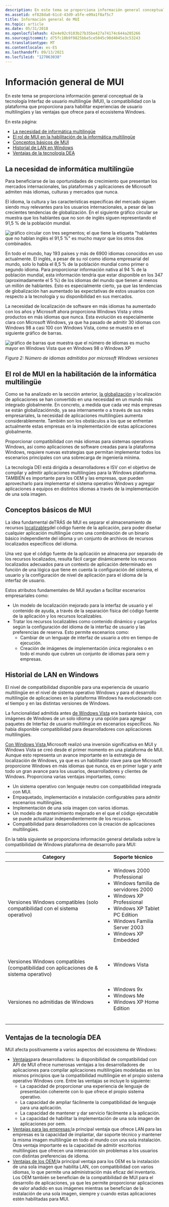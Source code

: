 ```yaml
---
description: En este tema se proporciona información general conceptual de la tecnología Interfaz de usuario multilingüe (MUI), la compatibilidad con la plataforma que proporciona para habilitar experiencias de usuario multilingües y las ventajas que ofrece para el ecosistema Windows.
ms.assetid: ef828da8-61cd-43d9-a5fe-e09a1f8af5c7
title: Información general de MUI
ms.topic: article
ms.date: 05/31/2018
ms.openlocfilehash: 42e4e92c9103b27b35be427a74174c644a285266
ms.sourcegitcommit: d75fc10b9f0825bbe5ce5045c90d4045e3c53243
ms.translationtype: MT
ms.contentlocale: es-ES
ms.lasthandoff: 09/13/2021
ms.locfileid: "127063038"
---
```

# <a name="overview-of-mui"></a>Información general de MUI

En este tema se proporciona información general conceptual de la tecnología Interfaz de usuario multilingüe (MUI), la compatibilidad con la plataforma que proporciona para habilitar experiencias de usuario multilingües y las ventajas que ofrece para el ecosistema Windows.

En esta página:

-   [La necesidad de informática multilingüe](#the-need-for-multilingual-computing)
-   [El rol de MUI en la habilitación de la informática multilingüe](#the-role-of-mui-in-enabling-multilingual-computing)
-   [Conceptos básicos de MUI](#core-concepts-of-mui)
-   [Historial de LAN en Windows](#history-of-mui-in-windows)
-   [Ventajas de la tecnología DEA](#benefits-of-mui-technology)

## <a name="the-need-for-multilingual-computing"></a>La necesidad de informática multilingüe

Para beneficiarse de las oportunidades de crecimiento que presentan los mercados internacionales, las plataformas y aplicaciones de Microsoft admiten más idiomas, culturas y mercados que nunca.

El idioma, la cultura y las características específicas del mercado siguen siendo muy relevantes para los usuarios internacionales, a pesar de las crecientes tendencias de globalización. En el siguiente gráfico circular se muestra que los hablantes que no son de inglés siguen representando el 91,5 % de la población mundial.

![gráfico circular con tres segmentos; el que tiene la etiqueta "hablantes que no hablan inglés el 91,5 %" es mucho mayor que los otros dos combinados.](images/overview-of-mui-fig1.gif)

En todo el mundo, hay 193 países y más de 6900 idiomas conocidos en uso actualmente. El inglés, a pesar de su rol como idioma empresarial del mundo, solo lo habla el 8,5 % de la población mundial como primer o segundo idioma. Para proporcionar información nativa al 94 % de la población mundial, esta información tendría que estar disponible en los 347 (aproximadamente el 5 %) de los idiomas del mundo que tienen al menos un millón de hablantes. Esto es especialmente cierto, ya que las tendencias de globalización han aumentado las expectativas de estos usuarios con respecto a la tecnología y su disponibilidad en sus mercados.

La necesidad de localización de software en más idiomas ha aumentado con los años y Microsoft ahora proporciona Windows Vista y otros productos en más idiomas que nunca. Esta evolución es especialmente clara con Microsoft Windows, ya que ha pasado de admitir 30 idiomas con Windows 98 a casi 100 con Windows Vista, como se muestra en el siguiente gráfico de barras.

![gráfico de barras que muestra que el número de idiomas es mucho mayor en Windows Vista que en Windows 98 o Windows XP](images/overview-of-mui-fig2.gif)

*Figura 2: Número de idiomas admitidos por microsoft Windows versiones*

## <a name="the-role-of-mui-in-enabling-multilingual-computing"></a>El rol de MUI en la habilitación de la informática multilingüe

Como se ha analizado en la [](glossary-for-understanding-mui.md) sección anterior, [la globalización](glossary-for-understanding-mui.md) y localización de aplicaciones se han convertido en una necesidad en un mundo más integrado globalmente. En concreto, a medida que cada vez más empresas se están globalizaciónndo, ya sea internamente o a través de sus redes empresariales, la necesidad de aplicaciones multilingües aumenta considerablemente. También son los obstáculos a los que se enfrentan actualmente estas empresas en la implementación de estas aplicaciones globalmente.

Proporcionar compatibilidad con más idiomas para sistemas operativos Windows, así como aplicaciones de software creadas para la plataforma Windows, requiere nuevas estrategias que permitan implementar todos los escenarios principales con una sobrecarga de ingeniería mínima.

La tecnología DEI está dirigida a desarrolladores e ISV con el objetivo de compilar y admitir aplicaciones multilingües para la Windows plataforma. TAMBIÉN es importante para los OEM y las empresas, que pueden aprovecharlo para implementar el sistema operativo Windows y agregar aplicaciones a equipos en distintos idiomas a través de la implementación de una sola imagen.

## <a name="core-concepts-of-mui"></a>Conceptos básicos de MUI

La idea fundamental deTRÁS de MUI es separar el almacenamiento de recursos [localizables](mui-fundamental-concepts-explained.md)del código fuente de la aplicación, para poder diseñar cualquier aplicación multilingüe como una combinación de un binario básico independiente del idioma y un conjunto de archivos de recursos localizados específicos del idioma.

Una vez que el código fuente de la [](mui-fundamental-concepts-explained.md) aplicación se almacena por separado de los recursos localizados, resulta fácil cargar dinámicamente los recursos localizados adecuados para un contexto de aplicación determinado en función de una lógica que tiene en cuenta la configuración del sistema, el usuario y la configuración de nivel de aplicación para el idioma de la interfaz de usuario.

Estos atributos fundamentales de MUI ayudan a facilitar escenarios empresariales como:

-   Un modelo de localización mejorado para la interfaz de usuario y el contenido de ayuda, a través de la separación física del código fuente de la aplicación y los recursos localizables.
-   Tratar los recursos localizables como contenido dinámico y cargarlos según la configuración del idioma de la interfaz de usuario y las preferencias de reserva. Esto permite escenarios como:
    -   Cambiar de un lenguaje de interfaz de usuario a otro en tiempo de ejecución.
    -   Creación de imágenes de implementación única regionales o en todo el mundo que cubren un conjunto de idiomas para oem y empresas.

## <a name="history-of-mui-in-windows"></a>Historial de LAN en Windows

El nivel de compatibilidad disponible para una experiencia de usuario multilingüe en el nivel de sistema operativo Windows y para el desarrollo multilingüe de aplicaciones en la plataforma Windows ha evolucionado con el tiempo y en las distintas versiones de Windows.

La funcionalidad admitida antes [de Windows Vista](evolution-of-mui-support-across-windows-versions.md) era bastante básica, con imágenes de Windows de un solo idioma y una opción para agregar paquetes de Interfaz de usuario multilingüe en escenarios específicos. No había disponible compatibilidad para desarrolladores con aplicaciones multilingües.

[Con Windows Vista,](evolution-of-mui-support-across-windows-versions.md)Microsoft realizó una inversión significativa en MUI y Windows Vista se creó desde el primer momento en una plataforma de MUI. Aunque esto representa un avance importante en la estrategia de localización de Windows, ya que es un habilitador clave para que Microsoft proporcione Windows en más idiomas que nunca, es en primer lugar y ante todo un gran avance para los usuarios, desarrolladores y clientes de Windows. Proporciona varias ventajas importantes, como:

-   Un sistema operativo con lenguaje neutro con compatibilidad integrada con MUI.
-   Empaquetado, implementación e instalación configurables para admitir escenarios multilingües.
-   Implementación de una sola imagen con varios idiomas.
-   Un modelo de mantenimiento mejorado en el que el código ejecutable se puede actualizar independientemente de los recursos.
-   Compatibilidad para desarrolladores con la creación de aplicaciones multilingües.

En la tabla siguiente se proporciona información general detallada sobre la compatibilidad de Windows plataforma de desarrollo para MUI:

<table>
<colgroup>
<col  />
<col  />
</colgroup>
<thead>
<tr class="header">
<th>Category</th>
<th>Soporte técnico</th>
</tr>
</thead>
<tbody>
<tr class="odd">
<td>Versiones Windows compatibles (solo compatibilidad con el sistema operativo)</td>
<td><ul>
<li>Windows 2000 Professional</li>
<li>Windows familia de servidores 2000</li>
<li>Windows XP Professional</li>
<li>Windows XP Tablet PC Edition</li>
<li>Windows Familia Server 2003</li>
<li>Windows XP Embedded</li>
</ul>
<br/></td>
</tr>
<tr class="even">
<td>Versiones Windows compatibles (compatibilidad con aplicaciones de & sistema operativo)</td>
<td><ul>
<li>Windows Vista</li>
</ul>
<br/></td>
</tr>
<tr class="odd">
<td>Versiones no admitidas de Windows</td>
<td><ul>
<li>Windows 9x</li>
<li>Windows Me</li>
<li>Windows XP Home Edition</li>
</ul>
<br/></td>
</tr>
</tbody>
</table>



 

## <a name="benefits-of-mui-technology"></a>Ventajas de la tecnología DEA

MUI afecta positivamente a varios aspectos del ecosistema de Windows:

-   [Ventajas](benefits-of-mui-explained.md)para desarrolladores: la disponibilidad de compatibilidad con API de MUI ofrece numerosas ventajas a los desarrolladores de aplicaciones para compilar aplicaciones multilingües modeladas en los mismos principios que la compatibilidad multilingüe en el propio sistema operativo Windows core. Entre las ventajas se incluye lo siguiente:
    -   La capacidad de proporcionar una experiencia de lenguaje de presentación coherente con lo que ofrece el propio sistema operativo.
    -   La capacidad de ampliar fácilmente la compatibilidad de lenguaje para una aplicación.
    -   La capacidad de mantener y dar servicio fácilmente a la aplicación.
    -   La capacidad de habilitar la implementación de una sola imagen de aplicaciones por oem.
-   [Ventajas para las empresas:](benefits-of-mui-explained.md)la principal ventaja que ofrece LAN para las empresas es la capacidad de implantar, dar soporte técnico y mantener la misma imagen multilingüe en todo el mundo con una sola instalación. Otra ventaja importante es la capacidad de admitir escritorios multilingües que ofrecen una interacción sin problemas a los usuarios con distintas preferencias de idioma.
-   [Ventajas de los OEM:](benefits-of-mui-explained.md)la principal ventaja para los OEM es la instalación de una sola imagen que habilita LAN, con compatibilidad con varios idiomas, lo que permite una administración más eficaz del inventario. Los OEM también se benefician de la compatibilidad de MUI para el desarrollo de aplicaciones, ya que les permite proporcionar aplicaciones de valor añadido en sus imágenes mientras se benefician de la instalación de una sola imagen, siempre y cuando estas aplicaciones estén habilitadas para MUI.

 

 




